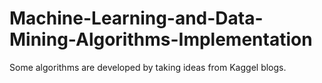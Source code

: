 # Machine-Learning-and-Data-Mining-Algorithms-Implementation
Some algorithms are developed by taking ideas from Kaggel blogs.
